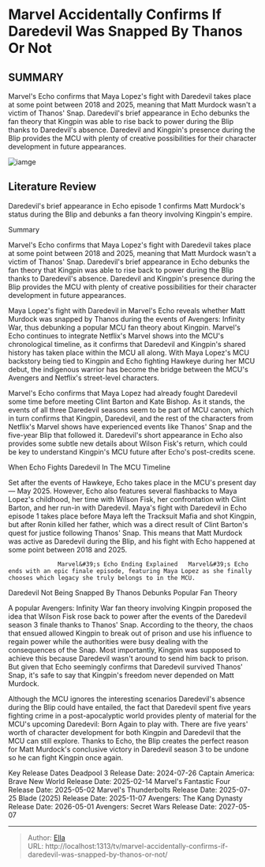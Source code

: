 # Marvel Accidentally Confirms If Daredevil Was Snapped By Thanos Or Not


## SUMMARY 



  Marvel&#39;s Echo confirms that Maya Lopez&#39;s fight with Daredevil takes place at some point between 2018 and 2025, meaning that Matt Murdock wasn&#39;t a victim of Thanos&#39; Snap.   Daredevil&#39;s brief appearance in Echo debunks the fan theory that Kingpin was able to rise back to power during the Blip thanks to Daredevil&#39;s absence.   Daredevil and Kingpin&#39;s presence during the Blip provides the MCU with plenty of creative possibilities for their character development in future appearances.  

![iamge](https://static1.srcdn.com/wordpress/wp-content/uploads/2024/01/charlie-cox-s-daredevil-with-echo-and-thanos-in-the-mcu.jpg)

## Literature Review
Daredevil&#39;s brief appearance in Echo episode 1 confirms Matt Murdock&#39;s status during the Blip and debunks a fan theory involving Kingpin&#39;s empire.





Summary

  Marvel&#39;s Echo confirms that Maya Lopez&#39;s fight with Daredevil takes place at some point between 2018 and 2025, meaning that Matt Murdock wasn&#39;t a victim of Thanos&#39; Snap.   Daredevil&#39;s brief appearance in Echo debunks the fan theory that Kingpin was able to rise back to power during the Blip thanks to Daredevil&#39;s absence.   Daredevil and Kingpin&#39;s presence during the Blip provides the MCU with plenty of creative possibilities for their character development in future appearances.  







Maya Lopez&#39;s fight with Daredevil in Marvel&#39;s Echo  reveals whether Matt Murdock was snapped by Thanos during the events of Avengers: Infinity War, thus debunking a popular MCU fan theory about Kingpin. Marvel&#39;s Echo continues to integrate Netflix&#39;s Marvel shows into the MCU&#39;s chronological timeline, as it confirms that Daredevil and Kingpin&#39;s shared history has taken place within the MCU all along. With Maya Lopez&#39;s MCU backstory being tied to Kingpin and Echo fighting Hawkeye during her MCU debut, the indigenous warrior has become the bridge between the MCU&#39;s Avengers and Netflix&#39;s street-level characters.

Marvel&#39;s Echo confirms that Maya Lopez had already fought Daredevil some time before meeting Clint Barton and Kate Bishop. As it stands, the events of all three Daredevil seasons seem to be part of MCU canon, which in turn confirms that Kingpin, Daredevil, and the rest of the characters from Netflix&#39;s Marvel shows have experienced events like Thanos&#39; Snap and the five-year Blip that followed it. Daredevil&#39;s short appearance in Echo also provides some subtle new details about Wilson Fisk&#39;s return, which could be key to understand Kingpin&#39;s MCU future after Echo&#39;s post-credits scene.





 When Echo Fights Daredevil In The MCU Timeline 
          

Set after the events of Hawkeye, Echo takes place in the MCU&#39;s present day — May 2025. However, Echo also features several flashbacks to Maya Lopez&#39;s childhood, her time with Wilson Fisk, her confrontation with Clint Barton, and her run-in with Daredevil. Maya&#39;s fight with Daredevil in Echo episode 1 takes place before Maya left the Tracksuit Mafia and shot Kingpin, but after Ronin killed her father, which was a direct result of Clint Barton&#39;s quest for justice following Thanos&#39; Snap. This means that Matt Murdock was active as Daredevil during the Blip, and his fight with Echo happened at some point between 2018 and 2025.

                  Marvel&#39;s Echo Ending Explained   Marvel&#39;s Echo ends with an epic finale episode, featuring Maya Lopez as she finally chooses which legacy she truly belongs to in the MCU.    






 Daredevil Not Being Snapped By Thanos Debunks Popular Fan Theory 
          

A popular Avengers: Infinity War fan theory involving Kingpin proposed the idea that Wilson Fisk rose back to power after the events of the Daredevil season 3 finale thanks to Thanos&#39; Snap. According to the theory, the chaos that ensued allowed Kingpin to break out of prison and use his influence to regain power while the authorities were busy dealing with the consequences of the Snap. Most importantly, Kingpin was supposed to achieve this because Daredevil wasn&#39;t around to send him back to prison. But given that Echo seemingly confirms that Daredevil survived Thanos&#39; Snap, it&#39;s safe to say that Kingpin&#39;s freedom never depended on Matt Murdock.

Although the MCU ignores the interesting scenarios Daredevil&#39;s absence during the Blip could have entailed, the fact that Daredevil spent five years fighting crime in a post-apocalyptic world provides plenty of material for the MCU&#39;s upcoming Daredevil: Born Again to play with. There are five years&#39; worth of character development for both Kingpin and Daredevil that the MCU can still explore. Thanks to Echo, the Blip creates the perfect reason for Matt Murdock&#39;s conclusive victory in Daredevil season 3 to be undone so he can fight Kingpin once again.




  Key Release Dates              Deadpool 3 Release Date: 2024-07-26                    Captain America: Brave New World Release Date: 2025-02-14                   Marvel&#39;s Fantastic Four Release Date: 2025-05-02                   Marvel&#39;s Thunderbolts Release Date: 2025-07-25                   Blade (2025) Release Date: 2025-11-07                   Avengers: The Kang Dynasty  Release Date: 2026-05-01                    Avengers: Secret Wars Release Date: 2027-05-07      

---

> Author: [Ella](https://instagram.hk.cn/)  
> URL: http://localhost:1313/tv/marvel-accidentally-confirms-if-daredevil-was-snapped-by-thanos-or-not/  

